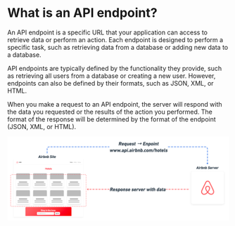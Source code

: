 # What is an API endpoint?

An API endpoint is a specific URL that your application can access to retrieve data or perform an action. Each endpoint is designed to perform a specific task, such as retrieving data from a database or adding new data to a database.&#x20;

API endpoints are typically defined by the functionality they provide, such as retrieving all users from a database or creating a new user. However, endpoints can also be defined by their formats, such as JSON, XML, or HTML.

When you make a request to an API endpoint, the server will respond with the data you requested or the results of the action you performed. The format of the response will be determined by the format of the endpoint (JSON, XML, or HTML).

![](<../../.gitbook/assets/image (2) (1).png>)
